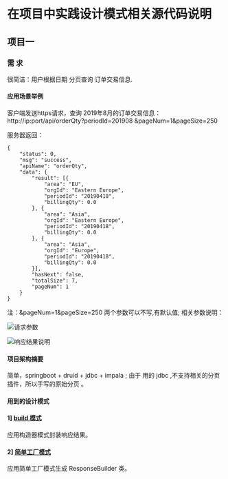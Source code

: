 # 在项目中实践设计模式相关源代码说明

## 项目一

### 需 求

很简洁：用户根据日期 分页查询 订单交易信息.

#### 应用场景举例

客户端发送https请求，查询 2019年8月的订单交易信息：http://ip:port/api/orderQty?periodId=201908 &pageNum=1&pageSize=250 

服务器返回：

```
{
	"status": 0,
	"msg": "success",
	"apiName": "orderQty",
	"data": {
		"result": [{
			"area": "EU",
			"orgId": "Eastern Europe",
			"periodId": "20190418",
			"billingQty": 0.0
		}, {
			"area": "Asia",
			"orgId": "Eastern Europe",
			"periodId": "20190418",
			"billingQty": 0.0
		}, {
			"area": "Asia",
			"orgId": "Europe",
			"periodId": "20190418",
			"billingQty": 0.0
		}],
		"hasNext": false,
		"totalSize": 7,
		"pageNum": 1
	}
} 

```
注：&pageNum=1&pageSize=250 两个参数可以不写,有默认值; 相关参数说明：

![请求参数](https://github.com/pengyucheng/openapi/tree/master/src/main/image/params2.PNG)

![响应结果说明](https://github.com/pengyucheng/openapi/tree/master/src/main/image/params.PNG)


#### 项目架构摘要

简单，springboot + druid + jdbc + impala ; 由于 用的 jdbc ,不支持相关的分页插件，所以手写的原始分页 。 
 
#### 用到的设计模式

#### 1] [build 模式](https://blog.csdn.net/pengych_321/article/details/100175152) 

应用构造器模式封装响应结果。

#### 2] [简单工厂模式](https://blog.csdn.net/pengych_321/article/details/100175152)

应用简单工厂模式生成 ResponseBuilder 类。

